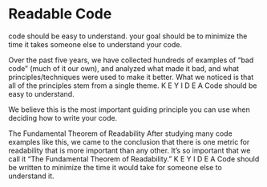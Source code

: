 # Readable Code

code should be easy to understand.
your goal should be to minimize the time it takes someone else to understand your code.

Over the past five years, we have collected hundreds of examples of “bad code” (much of it
our own), and analyzed what made it bad, and what principles/techniques were used to make
it better. What we noticed is that all of the principles stem from a single theme.
K E Y I D E A
Code should be easy to understand.

We believe this is the most important guiding principle you can use when deciding how to
write your code.

The Fundamental Theorem of Readability
After studying many code examples like this, we came to the conclusion that there is one metric
for readability that is more important than any other. It’s so important that we call it “The
Fundamental Theorem of Readability.”
K E Y I D E A
Code should be written to minimize the time it would take for someone else to
understand it.

